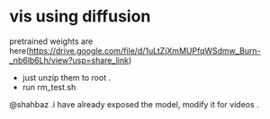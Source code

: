 # vis using diffusion

pretrained weights are here(https://drive.google.com/file/d/1uLtZjXmMUPfqWSdmw_Burn-_nb6lb6Lh/view?usp=share_link)

- just unzip them to root . 
- run rm_test.sh 

@shahbaz .i have already exposed the model, 
modify it for videos . 